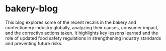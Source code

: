 # bakery-blog
This blog explores some of the recent recalls in the bakery and confectionery industry globally, analyzing their causes, consumer impact, and the corrective actions taken. It highlights key lessons learned and the role of updated food safety regulations in strengthening industry standards and preventing future risks.
